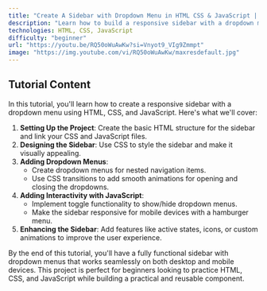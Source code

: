 ```yaml
---
title: "Create A Sidebar with Dropdown Menu in HTML CSS & JavaScript | Step-by-Step Tutorial"
description: "Learn how to build a responsive sidebar with a dropdown menu using HTML, CSS, and JavaScript. This tutorial covers creating a sleek design, adding interactivity, and making it mobile-friendly."
technologies: HTML, CSS, JavaScript
difficulty: "beginner"
url: "https://youtu.be/RQ50oWuAwKw?si=Vnyot9_VIg9Zmmpt"
image: "https://img.youtube.com/vi/RQ50oWuAwKw/maxresdefault.jpg"
---
```


## Tutorial Content

In this tutorial, you'll learn how to create a responsive sidebar with a dropdown menu using HTML, CSS, and JavaScript. Here's what we'll cover:

1. **Setting Up the Project**: Create the basic HTML structure for the sidebar and link your CSS and JavaScript files.
2. **Designing the Sidebar**: Use CSS to style the sidebar and make it visually appealing.
3. **Adding Dropdown Menus**:
   - Create dropdown menus for nested navigation items.
   - Use CSS transitions to add smooth animations for opening and closing the dropdowns.
4. **Adding Interactivity with JavaScript**:
   - Implement toggle functionality to show/hide dropdown menus.
   - Make the sidebar responsive for mobile devices with a hamburger menu.
5. **Enhancing the Sidebar**: Add features like active states, icons, or custom animations to improve the user experience.

By the end of this tutorial, you'll have a fully functional sidebar with dropdown menus that works seamlessly on both desktop and mobile devices. This project is perfect for beginners looking to practice HTML, CSS, and JavaScript while building a practical and reusable component.